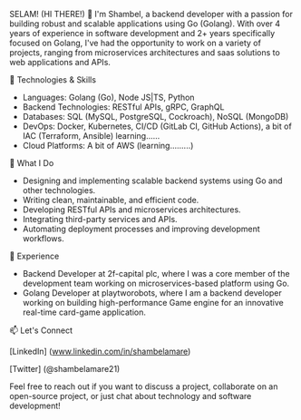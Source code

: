 SELAM! (HI THERE!) 👋
I'm Shambel, a backend developer with a passion for building robust and scalable applications using Go (Golang). With over 4 years of experience in software development and 2+ years specifically focused on Golang, I've had the opportunity to work on a variety of projects, ranging from microservices architectures and saas solutions to web applications and APIs.

🔧 Technologies & Skills

- Languages: Golang (Go), Node JS|TS, Python
- Backend Technologies: RESTful APIs, gRPC, GraphQL
- Databases: SQL (MySQL, PostgreSQL, Cockroach), NoSQL (MongoDB)
- DevOps: Docker, Kubernetes, CI/CD (GitLab CI, GitHub Actions), a bit of IAC (Terraform, Ansible) learning......
- Cloud Platforms: A bit of AWS (learning.........)
  
🚀 What I Do

- Designing and implementing scalable backend systems using Go and other technologies.
- Writing clean, maintainable, and efficient code.
- Developing RESTful APIs and microservices architectures.
- Integrating third-party services and APIs.
- Automating deployment processes and improving development workflows.
  
💼 Experience

- Backend Developer at 2f-capital plc, where I was a core member of the development team working on microservices-based platform using Go.
- Golang Developer at playtworobots, where I am a backend developer working on building high-performance Game engine for an innovative real-time card-game application.
  
📫 Let's Connect

[LinkedIn] (www.linkedin.com/in/shambelamare)

[Twitter] (@shambelamare21)

Feel free to reach out if you want to discuss a project, collaborate on an open-source project, or just chat about technology and software development!